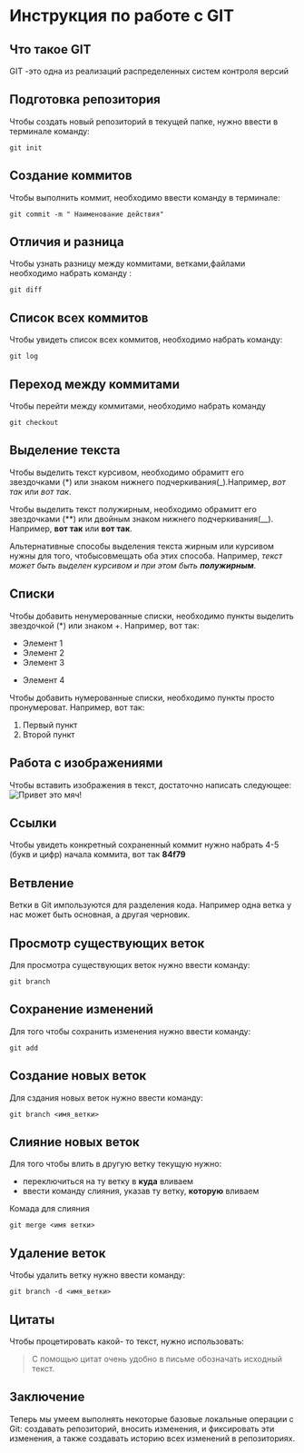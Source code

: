 # Инструкция по работе с GIT

## Что такое GIT

GIT -это одна из реализаций распределенных систем контроля версий

## Подготовка репозитория

Чтобы создать новый репозиторий в текущей папке, нужно ввести в терминале команду:

    git init


## Создание коммитов

Чтобы выполнить коммит, необходимо ввести команду в терминале:

    git commit -m " Наименование действия"

  ## Отличия и разница

  Чтобы узнать разницу  между коммитами, ветками,файлами необходимо набрать команду :

    git diff

## Список всех коммитов

Чтобы увидеть список всех коммитов, необходимо набрать команду:

    git log

## Переход между коммитами

Чтобы перейти  между коммитами,  необходимо набрать команду

    git checkout

## Выделение текста

Чтобы выделить текст курсивом, необходимо обрамитт его звездочками (*) или знаком нижнего подчеркивания(_).Например, *вот так* или _вот так_.

Чтобы выделить текст полужирным, необходимо обрамитт его звездочками (**) или двойным знаком нижнего подчеркивания(__). Например, **вот так** или __вот так__.

Альтернативные способы выделения текста жирным или курсивом нужны для того, чтобысовмещать оба этих способа. Например, _текст может быть выделен курсивом и при этом быть **полужирным**_.

## Списки

Чтобы добавить ненумерованные списки, необходимо пункты выделить звездочкой (*) или знаком +. Например, вот так: 
* Элемент 1
* Элемент 2
* Элемент 3
+ Элемент 4

Чтобы добавить нумерованные списки, необходимо пункты просто пронумероват. Например, вот так:
1. Первый пункт
2. Второй пункт

## Работа с изображениями

 Чтобы вставить изображения в текст, достаточно написать следующее: ![Привет это мяч!](%D0%9A%D0%B0%D1%80%D1%82%D0%B8%D0%BD%D0%BA%D0%B0%20%D0%BC%D1%8F%D1%87.jpg)

## Ссылки

Чтобы увидеть конкретный сохраненный коммит нужно набрать 4-5 (букв и цифр) начала коммита, вот так **84f79** 

## Ветвление

Ветки в Git импользуются для разделения кода. Например одна ветка у нас может быть основная, а другая черновик.

## Просмотр существующих веток

Для просмотра существующих веток нужно ввести команду: 

    git branch

## Сохранение изменений

Для того чтобы сохранить изменения нужно ввести команду:

    git add


 ## Создание новых веток

 Для сздания новых веток нужно ввести команду:

    git branch <имя_ветки>

## Слияние новых веток

Для того чтобы влить в другую ветку текущую нужно:
- переключиться на ту ветку в **куда** вливаем
- ввести команду слияния, указав ту ветку, **которую** вливаем

Комада для слияния 

    git merge <имя ветки>

## Удаление веток

Чтобы удалить ветку нужно ввести команду:

    git branch -d <имя_ветки>

## Цитаты

Чтобы процетировать какой- то текст, нужно использовать:

> С помощью цитат очень удобно в письме обозначать исходный текст.

## Заключение

Теперь мы умеем  выполнять некоторые базовые локальные операции с Git: создавать репозиторий, вносить изменения, и фиксировать эти изменения, а также создавать историю всех изменений в репозиториях.